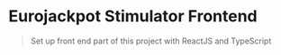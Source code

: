 # Eurojackpot Stimulator Frontend

> Set up front end part of this project with ReactJS and TypeScript
